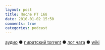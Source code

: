 ```yaml
---
layout: post
title: После РТ 168
date: 2010-01-02 15:50
comments: true
categories: podcast
---
```

[аудио](http://cdn.radio-t.com/rt168post.mp3) ● [пиратский torrent](http://pirates.radio-t.com/torrents/rt168post.mp3.torrent) ● [лог чата](http://chat.radio-t.com/logs/radio-t-168.html) ● [wiki](http://wiki.radio-t.com/%D0%9F%D0%BE%D1%81%D0%BB%D0%B5_%D0%A0%D0%A2_168)<audio src="http://cdn.radio-t.com/rt168post.mp3" preload="none">
